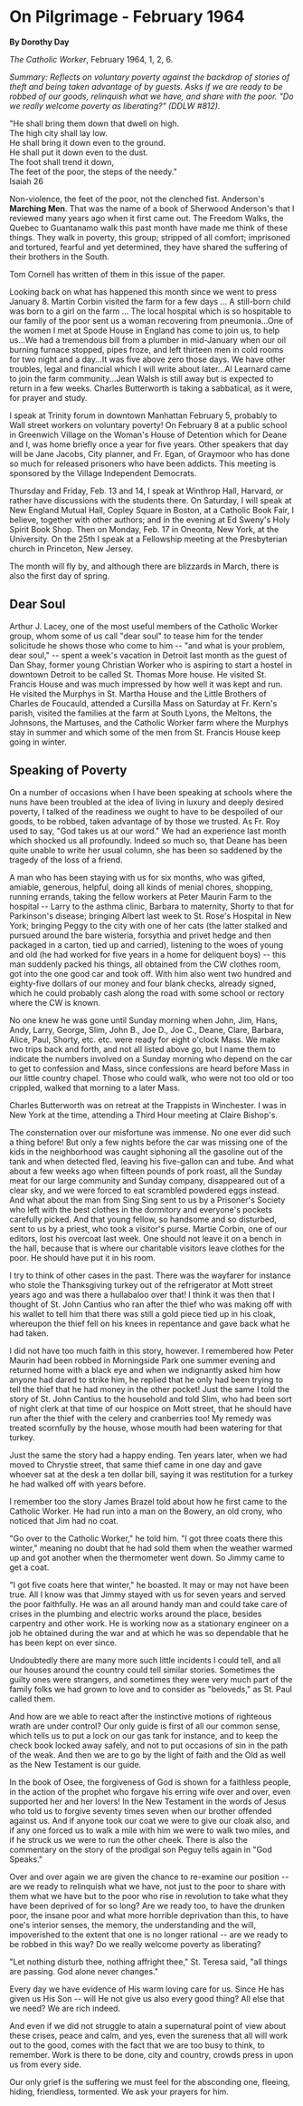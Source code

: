 On Pilgrimage - February 1964
=============================

**By Dorothy Day**

*The Catholic Worker*, February 1964, 1, 2, 6.

*Summary: Reflects on voluntary poverty against the backdrop of stories
of theft and being taken advantage of by guests. Asks if we are ready to
be robbed of our goods, relinquish what we have, and share with the
poor. "Do we really welcome poverty as liberating?" (DDLW \#812).*

"He shall bring them down that dwell on high.\
The high city shall lay low.\
He shall bring it down even to the ground.\
He shall put it down even to the dust.\
The foot shall trend it down,\
The feet of the poor, the steps of the needy."\
Isaiah 26

Non-violence, the feet of the poor, not the clenched fist. Anderson's
**Marching Men**. That was the name of a book of Sherwood Anderson's
that I reviewed many years ago when it first came out. The Freedom
Walks, the Quebec to Guantanamo walk this past month have made me think
of these things. They walk in poverty, this group; stripped of all
comfort; imprisoned and tortured, fearful and yet determined, they have
shared the suffering of their brothers in the South.

Tom Cornell has written of them in this issue of the paper.

Looking back on what has happened this month since we went to press
January 8. Martin Corbin visited the farm for a few days ... A
still-born child was born to a girl on the farm ... The local hospital
which is so hospitable to our family of the poor sent us a woman
recovering from pneumonia...One of the women I met at Spode House in
England has come to join us, to help us...We had a tremendous bill from
a plumber in mid-January when our oil burning furnace stopped, pipes
froze, and left thirteen men in cold rooms for two night and a day...It
was five above zero those days. We have other troubles, legal and
financial which I will write about later...Al Learnard came to join the
farm community...Jean Walsh is still away but is expected to return in a
few weeks. Charles Butterworth is taking a sabbatical, as it were, for
prayer and study.

I speak at Trinity forum in downtown Manhattan February 5, probably to
Wall street workers on voluntary poverty! On February 8 at a public
school in Greenwich Village on the Woman's House of Detention which for
Deane and I, was home briefly once a year for five years. Other speakers
that day will be Jane Jacobs, City planner, and Fr. Egan, of Graymoor
who has done so much for released prisoners who have been addicts. This
meeting is sponsored by the Village Independent Democrats.

Thursday and Friday, Feb. 13 and 14, I speak at Winthrop Hall, Harvard,
or rather have discussions with the students there. On Saturday, I will
speak at New England Mutual Hall, Copley Square in Boston, at a Catholic
Book Fair, I believe, together with other authors; and in the evening at
Ed Sweny's Holy Spirit Book Shop. Then on Monday, Feb. 17 in Oneonta,
New York, at the University. On the 25th I speak at a Fellowship meeting
at the Presbyterian church in Princeton, New Jersey.

The month will fly by, and although there are blizzards in March, there
is also the first day of spring.

Dear Soul
---------

Arthur J. Lacey, one of the most useful members of the Catholic Worker
group, whom some of us call "dear soul" to tease him for the tender
solicitude he shows those who come to him -- "and what is your problem,
dear soul," -- spent a week's vacation in Detroit last month as the
guest of Dan Shay, former young Christian Worker who is aspiring to
start a hostel in downtown Detroit to be called St. Thomas More house.
He visited St. Francis House and was much impressed by how well it was
kept and run. He visited the Murphys in St. Martha House and the Little
Brothers of Charles de Foucauld, attended a Cursilla Mass on Saturday at
Fr. Kern's parish, visited the families at the farm at South Lyons, the
Meltons, the Johnsons, the Martuses, and the Catholic Worker farm where
the Murphys stay in summer and which some of the men from St. Francis
House keep going in winter.

Speaking of Poverty
-------------------

On a number of occasions when I have been speaking at schools where the
nuns have been troubled at the idea of living in luxury and deeply
desired poverty, I talked of the readiness we ought to have to be
despoiled of our goods, to be robbed, taken advantage of by those we
trusted. As Fr. Roy used to say, "God takes us at our word." We had an
experience last month which shocked us all profoundly. Indeed so much
so, that Deane has been quite unable to write her usual column, she has
been so saddened by the tragedy of the loss of a friend.

A man who has been staying with us for six months, who was gifted,
amiable, generous, helpful, doing all kinds of menial chores, shopping,
running errands, taking the fellow workers at Peter Maurin Farm to the
hospital -- Larry to the asthma clinic, Barbara to maternity, Shorty to
that for Parkinson's disease; bringing Albert last week to St. Rose's
Hospital in New York; bringing Peggy to the city with one of her cats
(the latter stalked and pursued around the bare wisteria, forsythia and
privet hedge and then packaged in a carton, tied up and carried),
listening to the woes of young and old (he had worked for five years in
a home for deliquent boys) -- this man suddenly packed his things, all
obtained from the CW clothes room, got into the one good car and took
off. With him also went two hundred and eighty-five dollars of our money
and four blank checks, already signed, which he could probably cash
along the road with some school or rectory where the CW is known.

No one knew he was gone until Sunday morning when John, Jim, Hans, Andy,
Larry, George, Slim, John B., Joe D., Joe C., Deane, Clare, Barbara,
Alice, Paul, Shorty, etc. etc. were ready for eight o'clock Mass. We
make two trips back and forth, and not all listed above go, but I name
them to indicate the numbers involved on a Sunday morning who depend on
the car to get to confession and Mass, since confessions are heard
before Mass in our little country chapel. Those who could walk, who were
not too old or too crippled, walked that morning to a later Mass.

Charles Butterworth was on retreat at the Trappists in Winchester. I was
in New York at the time, attending a Third Hour meeting at Claire
Bishop's.

The consternation over our misfortune was immense. No one ever did such
a thing before! But only a few nights before the car was missing one of
the kids in the neighborhood was caught siphoning all the gasoline out
of the tank and when detected fled, leaving his five-gallon can and
tube. And what about a few weeks ago when fifteen pounds of pork roast,
all the Sunday meat for our large community and Sunday company,
disappeared out of a clear sky, and we were forced to eat scrambled
powdered eggs instead. And what about the man from Sing Sing sent to us
by a Prisoner's Society who left with the best clothes in the dormitory
and everyone's pockets carefully picked. And that young fellow, so
handsome and so disturbed, sent to us by a priest, who took a visitor's
purse. Martie Corbin, one of our editors, lost his overcoat last week.
One should not leave it on a bench in the hall, because that is where
our charitable visitors leave clothes for the poor. He should have put
it in his room.

I try to think of other cases in the past. There was the wayfarer for
instance who stole the Thanksgiving turkey out of the refrigerator at
Mott street years ago and was there a hullabaloo over that! I think it
was then that I thought of St. John Cantius who ran after the thief who
was making off with his wallet to tell him that there was still a gold
piece tied up in his cloak, whereupon the thief fell on his knees in
repentance and gave back what he had taken.

I did not have too much faith in this story, however. I remembered how
Peter Maurin had been robbed in Morningside Park one summer evening and
returned home with a black eye and when we indignantly asked him how
anyone had dared to strike him, he replied that he only had been trying
to tell the thief that he had money in the other pocket! Just the same I
told the story of St. John Cantius to the household and told Slim, who
had been sort of night clerk at that time of our hospice on Mott street,
that he should have run after the thief with the celery and cranberries
too! My remedy was treated scornfully by the house, whose mouth had been
watering for that turkey.

Just the same the story had a happy ending. Ten years later, when we had
moved to Chrystie street, that same thief came in one day and gave
whoever sat at the desk a ten dollar bill, saying it was restitution for
a turkey he had walked off with years before.

I remember too the story James Brazel told about how he first came to
the Catholic Worker. He had run into a man on the Bowery, an old crony,
who noticed that Jim had no coat.

"Go over to the Catholic Worker," he told him. "I got three coats there
this winter," meaning no doubt that he had sold them when the weather
warmed up and got another when the thermometer went down. So Jimmy came
to get a coat.

"I got five coats here that winter," he boasted. It may or may not have
been true. All I know was that Jimmy stayed with us for seven years and
served the poor faithfully. He was an all around handy man and could
take care of crises in the plumbing and electric works around the place,
besides carpentry and other work. He is working now as a stationary
engineer on a job he obtained during the war and at which he was so
dependable that he has been kept on ever since.

Undoubtedly there are many more such little incidents I could tell, and
all our houses around the country could tell similar stories. Sometimes
the guilty ones were strangers, and sometimes they were very much part
of the family folks we had grown to love and to consider as "beloveds,"
as St. Paul called them.

And how are we able to react after the instinctive motions of righteous
wrath are under control? Our only guide is first of all our common
sense, which tells us to put a lock on our gas tank for instance, and to
keep the check book locked away safely, and not to put occasions of sin
in the path of the weak. And then we are to go by the light of faith and
the Old as well as the New Testament is our guide.

In the book of Osee, the forgiveness of God is shown for a faithless
people, in the action of the prophet who forgave his erring wife over
and over, even supported her and her lovers! In the New Testament in the
words of Jesus who told us to forgive seventy times seven when our
brother offended against us. And if anyone took our coat we were to give
our cloak also, and if any one forced us to walk a mile with him we were
to walk two miles, and if he struck us we were to run the other cheek.
There is also the commentary on the story of the prodigal son Peguy
tells again in "God Speaks."

Over and over again we are given the chance to re-examine our position
-- are we ready to relinquish what we have, not just to the poor to
share with them what we have but to the poor who rise in revolution to
take what they have been deprived of for so long? Are we ready too, to
have the drunken poor, the insane poor and what more horrible
deprivation than this, to have one's interior senses, the memory, the
understanding and the will, impoverished to the extent that one is no
longer rational -- are we ready to be robbed in this way? Do we really
welcome poverty as liberating?

"Let nothing disturb thee, nothing affright thee," St. Teresa said, "all
things are passing. God alone never changes."

Every day we have evidence of His warm loving care for us. Since He has
given us His Son -- will He not give us also every good thing? All else
that we need? We are rich indeed.

And even if we did not struggle to atain a supernatural point of view
about these crises, peace and calm, and yes, even the sureness that all
will work out to the good, comes with the fact that we are too busy to
think, to remember. Work is there to be done, city and country, crowds
press in upon us from every side.

Our only grief is the suffering we must feel for the absconding one,
fleeing, hiding, friendless, tormented. We ask your prayers for him.
